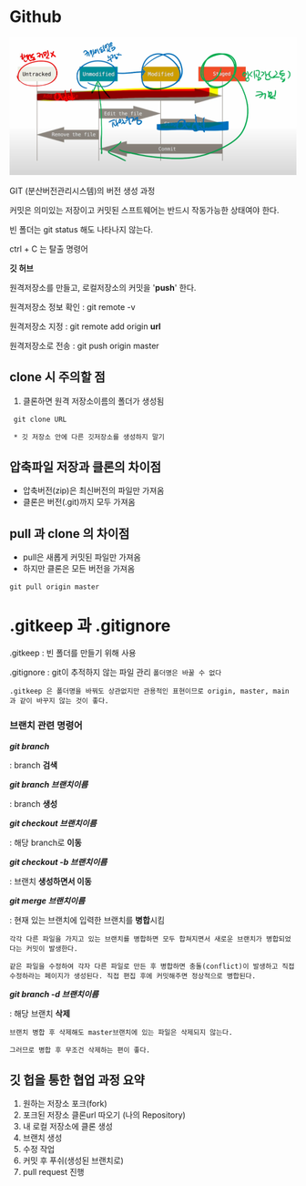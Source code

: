 # Github



![image-20220706094929541](multicampus.assets/image-20220706094929541.png)

GIT (분산버전관리시스템)의 버전 생성 과정

커밋은 의미있는 저장이고 커밋된 스프트웨어는 반드시 작동가능한 상태여야 한다.

빈 폴더는 git status 해도 나타나지 않는다.

ctrl + C 는 탈출 명령어



**깃 허브**

원격저장소를 만들고, 로컬저장소의 커밋을 '**push**' 한다.

원격저장소 정보 확인 : git remote -v

원격저장소 지정 : git remote add origin **url**

원격저장소로 전송 : git push origin master





## **clone 시 주의할 점**

1. 클론하면 원격 저장소이름의 폴더가 생성됨

``` git bash
 git clone URL
```

` * 깃 저장소 안에 다른 깃저장소를 생성하지 말기`





## **압축파일 저장과 클론의 차이점**

- 압축버전(zip)은 최신버전의 파일만 가져옴
- 클론은 버전(.git)까지 모두 가져옴





## **pull 과 clone 의 차이점**

- pull은 새롭게 커밋된 파일만 가져옴
- 하지만 클론은 모든 버전을 가져옴

```git bash
git pull origin master
```



# .gitkeep 과 .gitignore

.gitkeep : 빈 폴더를 만들기 위해 사용

.gitignore : git이 추적하지 않는 파일 관리 `폴더명은 바꿀 수 없다`

`.gitkeep 은 폴더명을 바꿔도 상관없지만 관용적인 표현이므로 origin, master, main 과 같이 바꾸지 않는 것이 좋다.`



### 브랜치 관련 명령어

***git branch***

: branch **검색**





***git branch 브랜치이름***

: branch **생성**





***git checkout 브랜치이름***

: 해당 branch로 **이동**





***git checkout -b 브랜치이름***

: 브랜치 **생성하면서 이동**





***git merge 브랜치이름***

: 현재 있는 브랜치에 입력한 브랜치를 **병합**시킴

`각각 다른 파일을 가지고 있는 브랜치를 병합하면 모두 합쳐지면서 새로운 브랜치가 병합되었다는 커밋이 발생한다. `

`같은 파일을 수정하여 각자 다른 파일로 만든 후 병합하면 충돌(conflict)이 발생하고 직접 수정하라는 페이지가 생성된다. 직접 편집 후에 커밋해주면 정상적으로 병합된다.`





***git branch -d 브랜치이름***

: 해당 브랜치 **삭제**

`브랜치 병합 후 삭제해도 master브랜치에 있는 파일은 삭제되지 않는다. `

`그러므로 병합 후 무조건 삭제하는 편이 좋다.`





## 깃 헙을 통한 협업 과정 요약



1. 원하는 저장소 포크(fork)
2. 포크된 저장소 클론url 따오기 (나의 Repository)
3. 내 로컬 저장소에 클론 생성
4. 브랜치 생성
5. 수정 작업
6. 커밋 후 푸쉬(생성된 브랜치로)
7. pull request 진행